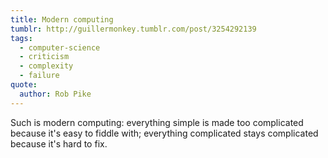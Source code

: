 ```yaml
---
title: Modern computing
tumblr: http://guillermonkey.tumblr.com/post/3254292139
tags:
  - computer-science
  - criticism
  - complexity
  - failure
quote:
  author: Rob Pike
---
```


Such is modern computing: everything simple is made too complicated because it's easy to fiddle with; everything complicated stays complicated because it's hard to fix.
